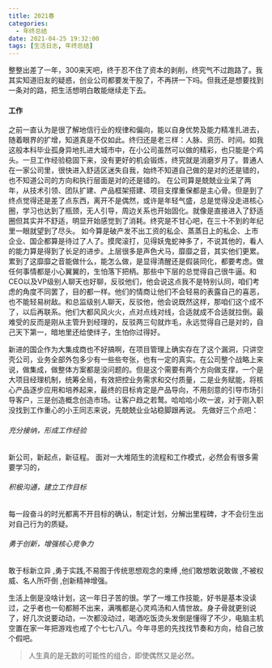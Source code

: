 ```yaml
---
title: 2021春
categories:
  - 年终总结
date: 2021-04-25 19:32:00
tags: [生活日志, 年终总结]
---
```



整整出差了一年，300来天吧，终于忍不住了资本的剥削，终究气不过跑路了。我其实知道旧友的疑惑，创业公司都要发干股了，不再拼一下吗。但我还是想要找到一条对的路，把生活想明白敢能继续走下去。
#### 工作
之前一直认为是很了解地信行业的规律和偏向，能以自身优势及能力精准扎进去，随着眼界的扩增，知道真是不仅如此。终归还是老三样：人脉、资历、时间。如我这般本科毕业孤身异地扎进大城市中，在小公司虽然可以做的精彩，也只能是个鸡头。一旦工作经验稳固下来，没有更好的机会锻炼，终究就是消磨岁月了。普通人在一家公司里，很快进入舒适区迷失自我，始终不知道自己做的是对的还是错的，也不知道公司的方向和执行层面是对的还是错的。
 在公司算是兢兢业业呆了两年，从技术引领、团队扩建、产品框架搭建、项目支撑重保都是主心骨。但是到了终点觉得还是差了点东西，离开不是偶然，或许是年轻气盛，总是觉得没走进核心圈，学习也达到了瓶颈，无人引导，周边关系也开始固化。就像是直接进入了舒适圈但其实并不舒适，明显开始感觉到了消耗。终究是不甘心吧，在三十不到的年纪里一眼就望到了尽头。
如今算是破产发不出工资的私企、蒸蒸日上的私企、上市企业、国企都算是待过了人了。摸爬滚打，见得妖鬼蛇神多了，不说其他的，看人的能力算是得到了长足的进步。上层很多是声色犬马，靡靡之音，其实他们更累。累到了这靡靡之音能做什么，能怎么做，是显得清醒还是假装同化，都要考虑。做任何事情都是小心翼翼的，生怕落下把柄。那些中下层的总觉得自己很牛逼。和CEO以及VP级别人聊天也好聊，反驳他们，他会说这点我不是特别认同，咱们考虑的角度不同罢了，目的都一样。他们的情商让他们不会轻易的表露自己的喜恶，也不能轻易树敌。和总监级别人聊天，反驳他，他会说既然这样，那咱们这个成不了，以后再联系。他们大都风风火火，点对点线对线，合适就成不合适就拉倒。最难受的反而是刚从主管升到经理的，反驳两三句就炸毛，永远觉得自己是对的，自己天下第一，暗地里还给使绊子，生怕你过得好。

新进的国企作为大集成商也不好搞啊，在项目管理上确实存在了这个漏洞，只讲空壳公司，业务全部外包多少有一些些夸张，也有一定的真实。在公司整个战略上来说，做集成，做整体方案都是没问题的。但是这个需要有两个方向做支撑，一个是大项目经理机制，统筹全局，有效把控业务需求和交付质量，二是业务赋能，将核心产品逐步应用和培养起来，最终的目标肯定是产品导向，不用刻意的引导市场引导客户，三是创造概念创造市场。让客户趋之若鹜。哈哈哈小吹一波，对于刚入职没找到工作重心的小王同志来说，先兢兢业业站稳脚跟再说。
先做好三个点吧：
###### 充分接纳，形成工作经验
新公司，新起点，新征程。 面对一大堆陌生的流程和工作模式，必然会有很多需要学习的，
###### 积极沟通，建立工作目标
每一段奋斗的时光都离不开目标的确认，制定计划，分解出里程碑，才不会衍生出对自己行为的质疑。
###### 勇于创新，增强核心竞争力
敢于标新立异 ,勇于实践,不易囿于传统思想观念的束缚 ,他们敢想敢说敢做 ,不被权威、名人所吓倒 ,创新精神增强。

生活上倒是没啥计划，这一年日子苦的很。学了一堆工作技能，好书是基本没读过，之乎者也一句都掰不出来，满嘴都是心灵鸡汤和人情世故。身子骨就更别说了，好几次说要动动，一次都没动过，喝酒吃饭烫头发倒是懂得了不少，电脑主机空置在家一年把游戏也戒了个七七八八。今年寻思的先找找节奏和方向，给自己放个假吧。

> 人生真的是无数的可能性的组合，即使偶然又是必然。